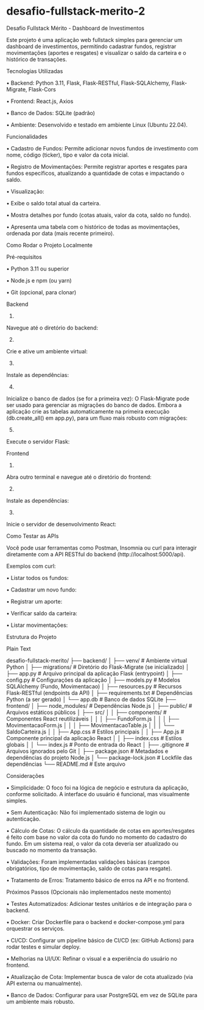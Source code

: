 # desafio-fullstack-merito-2





Desafio Fullstack Mérito - Dashboard de Investimentos

Este projeto é uma aplicação web fullstack simples para gerenciar um dashboard de investimentos, permitindo cadastrar fundos, registrar movimentações (aportes e resgates) e visualizar o saldo da carteira e o histórico de transações.

Tecnologias Utilizadas

•
Backend: Python 3.11, Flask, Flask-RESTful, Flask-SQLAlchemy, Flask-Migrate, Flask-Cors

•
Frontend: React.js, Axios

•
Banco de Dados: SQLite (padrão)

•
Ambiente: Desenvolvido e testado em ambiente Linux (Ubuntu 22.04).

Funcionalidades

•
Cadastro de Fundos: Permite adicionar novos fundos de investimento com nome, código (ticker), tipo e valor da cota inicial.

•
Registro de Movimentações: Permite registrar aportes e resgates para fundos específicos, atualizando a quantidade de cotas e impactando o saldo.

•
Visualização:

•
Exibe o saldo total atual da carteira.

•
Mostra detalhes por fundo (cotas atuais, valor da cota, saldo no fundo).

•
Apresenta uma tabela com o histórico de todas as movimentações, ordenada por data (mais recente primeiro).



Como Rodar o Projeto Localmente

Pré-requisitos

•
Python 3.11 ou superior

•
Node.js e npm (ou yarn)

•
Git (opcional, para clonar)

Backend

1.
Navegue até o diretório do backend:

2.
Crie e ative um ambiente virtual:

3.
Instale as dependências:

4.
Inicialize o banco de dados (se for a primeira vez):
O Flask-Migrate pode ser usado para gerenciar as migrações do banco de dados. Embora a aplicação crie as tabelas automaticamente na primeira execução (db.create_all() em app.py), para um fluxo mais robusto com migrações:

5.
Execute o servidor Flask:

Frontend

1.
Abra outro terminal e navegue até o diretório do frontend:

2.
Instale as dependências:

3.
Inicie o servidor de desenvolvimento React:

Como Testar as APIs

Você pode usar ferramentas como Postman, Insomnia ou curl para interagir diretamente com a API RESTful do backend (http://localhost:5000/api).

Exemplos com curl:

•
Listar todos os fundos:

•
Cadastrar um novo fundo:

•
Registrar um aporte:

•
Verificar saldo da carteira:

•
Listar movimentações:

Estrutura do Projeto

Plain Text


desafio-fullstack-merito/
├── backend/
│   ├── venv/                   # Ambiente virtual Python
│   ├── migrations/             # Diretório do Flask-Migrate (se inicializado)
│   ├── app.py                  # Arquivo principal da aplicação Flask (entrypoint)
│   ├── config.py               # Configurações da aplicação
│   ├── models.py               # Modelos SQLAlchemy (Fundo, Movimentacao)
│   ├── resources.py            # Recursos Flask-RESTful (endpoints da API)
│   ├── requirements.txt        # Dependências Python (a ser gerado)
│   └── app.db                  # Banco de dados SQLite
├── frontend/
│   ├── node_modules/           # Dependências Node.js
│   ├── public/                 # Arquivos estáticos públicos
│   ├── src/
│   │   ├── components/         # Componentes React reutilizáveis
│   │   │   ├── FundoForm.js
│   │   │   ├── MovimentacaoForm.js
│   │   │   ├── MovimentacaoTable.js
│   │   │   └── SaldoCarteira.js
│   │   ├── App.css             # Estilos principais
│   │   ├── App.js              # Componente principal da aplicação React
│   │   ├── index.css           # Estilos globais
│   │   └── index.js            # Ponto de entrada do React
│   ├── .gitignore              # Arquivos ignorados pelo Git
│   ├── package.json            # Metadados e dependências do projeto Node.js
│   └── package-lock.json       # Lockfile das dependências
└── README.md                   # Este arquivo


Considerações

•
Simplicidade: O foco foi na lógica de negócio e estrutura da aplicação, conforme solicitado. A interface do usuário é funcional, mas visualmente simples.

•
Sem Autenticação: Não foi implementado sistema de login ou autenticação.

•
Cálculo de Cotas: O cálculo da quantidade de cotas em aportes/resgates é feito com base no valor da cota do fundo no momento do cadastro do fundo. Em um sistema real, o valor da cota deveria ser atualizado ou buscado no momento da transação.

•
Validações: Foram implementadas validações básicas (campos obrigatórios, tipo de movimentação, saldo de cotas para resgate).

•
Tratamento de Erros: Tratamento básico de erros na API e no frontend.

Próximos Passos (Opcionais não implementados neste momento)

•
Testes Automatizados: Adicionar testes unitários e de integração para o backend.

•
Docker: Criar Dockerfile para o backend e docker-compose.yml para orquestrar os serviços.

•
CI/CD: Configurar um pipeline básico de CI/CD (ex: GitHub Actions) para rodar testes e simular deploy.

•
Melhorias na UI/UX: Refinar o visual e a experiência do usuário no frontend.

•
Atualização de Cota: Implementar busca de valor de cota atualizado (via API externa ou manualmente).

•
Banco de Dados: Configurar para usar PostgreSQL em vez de SQLite para um ambiente mais robusto.

